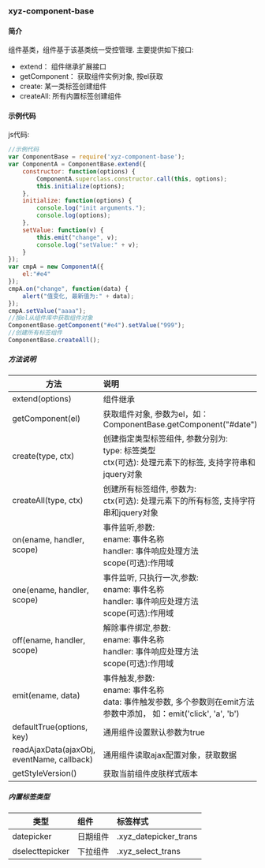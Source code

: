 
### xyz-component-base

#### 简介
组件基类，组件基于该基类统一受控管理. 主要提供如下接口:
* extend： 组件继承扩展接口
* getComponent： 获取组件实例对象, 按el获取
* create: 某一类标签创建组件
* createAll: 所有内置标签创建组件   
#### 示例代码

js代码:

```js
//示例代码
var ComponentBase = require('xyz-component-base');
var ComponentA = ComponentBase.extend({
    constructor: function(options) {
        ComponentA.superclass.constructor.call(this, options);
        this.initialize(options);
    },
    initialize: function(options) {
        console.log("init arguments.");
        console.log(options);
    },
    setValue: function(v) {
        this.emit("change", v);
        console.log("setValue:" + v);
    }
});
var cmpA = new ComponentA({
    el:"#e4"
});
cmpA.on("change", function(data) {
    alert("值变化, 最新值为:" + data);
});
cmpA.setValue("aaaa");
//按el从组件库中获取组件对象
ComponentBase.getComponent("#e4").setValue("999");
//创建所有标签组件
ComponentBase.createAll();
```

##### 方法说明
| 方法 | 说明 |
| - | :- |
| extend(options) | 组件继承|
| getComponent(el) | 获取组件对象, 参数为el，如：ComponentBase.getComponent("#date") |
| create(type, ctx) | 创建指定类型标签组件, 参数分别为: <br>type: 标签类型 <br> ctx(可选): 处理元素下的标签, 支持字符串和jquery对象|
| createAll(type, ctx) | 创建所有标签组件, 参数为: <br> ctx(可选): 处理元素下的所有标签, 支持字符串和jquery对象|
| on(ename, handler, scope) | 事件监听,参数: <br>ename: 事件名称 <br> handler: 事件响应处理方法 <br> scope(可选):作用域 |
| one(ename, handler, scope) | 事件监听, 只执行一次,参数: <br>ename: 事件名称 <br> handler: 事件响应处理方法 <br> scope(可选):作用域 |
| off(ename, handler, scope) | 解除事件绑定,参数: <br>ename: 事件名称 <br> handler: 事件响应处理方法 <br> scope(可选):作用域 |
| emit(ename, data) | 事件触发,参数: <br>ename: 事件名称 <br> data: 事件触发参数, 多个参数则在emit方法参数中添加， 如：emit('click', 'a', 'b') |
| defaultTrue(options, key) | 通用组件设置默认参数为true |
| readAjaxData(ajaxObj, eventName, callback) | 通用组件读取ajax配置对象，获取数据 |
| getStyleVersion() | 获取当前组件皮肤样式版本 |

##### 内置标签类型
| 类型 | 组件 | 标签样式 |
| - | :- | :- |
| datepicker | 日期组件 | .xyz_datepicker_trans | 
| dselecttepicker | 下拉组件 | .xyz_select_trans |